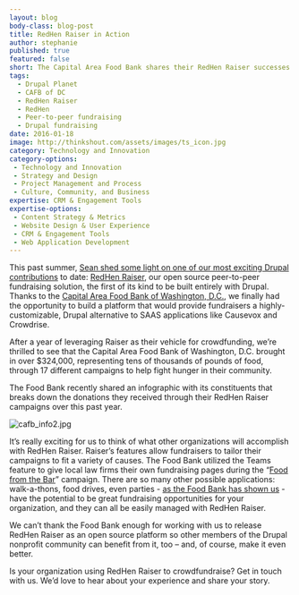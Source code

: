 ```yaml
---
layout: blog
body-class: blog-post
title: RedHen Raiser in Action
author: stephanie
published: true
featured: false
short: The Capital Area Food Bank shares their RedHen Raiser successes.
tags:
  - Drupal Planet
  - CAFB of DC
  - RedHen Raiser
  - RedHen
  - Peer-to-peer fundraising
  - Drupal fundraising
date: 2016-01-18
image: http://thinkshout.com/assets/images/ts_icon.jpg
category: Technology and Innovation
category-options:
 - Technology and Innovation
 - Strategy and Design
 - Project Management and Process
 - Culture, Community, and Business
expertise: CRM & Engagement Tools
expertise-options:
 - Content Strategy & Metrics
 - Website Design & User Experience
 - CRM & Engagement Tools
 - Web Application Development
---
```


This past summer, [Sean shed some light on one of our most exciting Drupal contributions](http://thinkshout.com/blog/2015/08/peer-to-peer-with-drupal/) to date: [RedHen Raiser](https://www.drupal.org/project/redhen_raiser), our open source peer-to-peer fundraising solution, the first of its kind to be built entirely with Drupal. Thanks to the [Capital Area Food Bank of Washington, D.C.](https://www.capitalareafoodbank.org/), we finally had the opportunity to build a platform that would provide fundraisers a highly-customizable, Drupal alternative to SAAS applications like Causevox and Crowdrise.

After a year of leveraging Raiser as their vehicle for crowdfunding, we’re thrilled to see that the Capital Area Food Bank of Washington, D.C. brought in over $324,000, representing tens of thousands of pounds of food, through 17 different campaigns to help fight hunger in their community.

The Food Bank recently shared an infographic with its constituents that breaks down the donations they received through their RedHen Raiser campaigns over this past year.

![cafb_info2.jpg](http://thinkshout.com/assets/images/blog/cafb_info2.jpg)

It’s really exciting for us to think of what other organizations will accomplish with RedHen Raiser. Raiser’s features allow fundraisers to tailor their campaigns to fit a variety of causes. The Food Bank utilized the Teams feature to give local law firms their own fundraising pages during the “[Food from the Bar](https://www.capitalareafoodbank.org/food-from-the-bar/)” campaign. There are so many other possible applications: walk-a-thons, food drives, even parties - [as the Food Bank has shown us](https://give.capitalareafoodbank.org/campaigns/party-against-hunger) - have the potential to be great fundraising opportunities for your organization, and they can all be easily managed with RedHen Raiser.

We can’t thank the Food Bank enough for working with us to release RedHen Raiser as an open source platform so other members of the Drupal nonprofit community can benefit from it, too – and, of course, make it even better.

Is your organization using RedHen Raiser to crowdfundraise? Get in touch with us. We’d love to hear about your experience and share your story.
